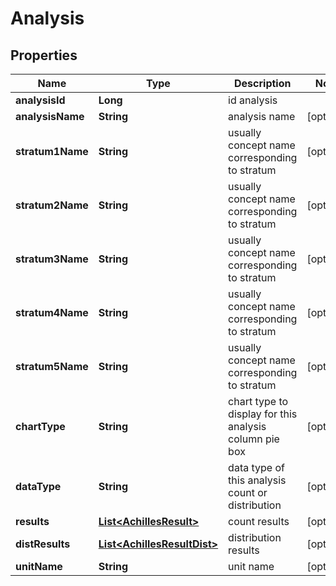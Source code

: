 
# Analysis

## Properties
Name | Type | Description | Notes
------------ | ------------- | ------------- | -------------
**analysisId** | **Long** | id analysis | 
**analysisName** | **String** | analysis name |  [optional]
**stratum1Name** | **String** | usually concept name corresponding to stratum |  [optional]
**stratum2Name** | **String** | usually concept name corresponding to stratum |  [optional]
**stratum3Name** | **String** | usually concept name corresponding to stratum |  [optional]
**stratum4Name** | **String** | usually concept name corresponding to stratum |  [optional]
**stratum5Name** | **String** | usually concept name corresponding to stratum |  [optional]
**chartType** | **String** | chart type to display for this analysis column pie box |  [optional]
**dataType** | **String** | data type of this analysis count or distribution |  [optional]
**results** | [**List&lt;AchillesResult&gt;**](AchillesResult.md) | count results |  [optional]
**distResults** | [**List&lt;AchillesResultDist&gt;**](AchillesResultDist.md) | distribution results |  [optional]
**unitName** | **String** | unit name |  [optional]




